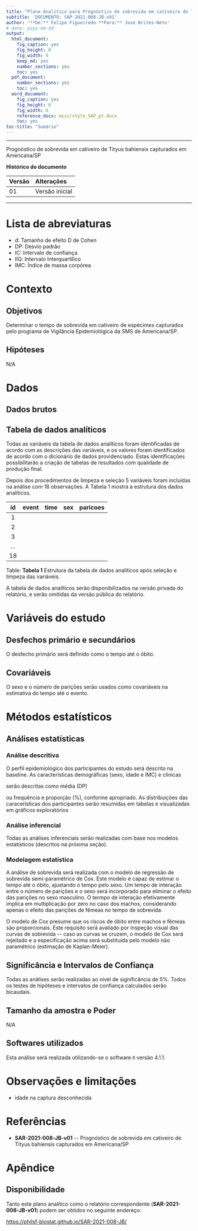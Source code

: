 ```yaml
---
title: "Plano Analítico para Prognóstico de sobrevida em cativeiro de Tityus bahiensis capturados em Americana/SP"
subtitle: 'DOCUMENTO: SAP-2021-008-JB-v01'
author: '**De:** Felipe Figueiredo **Para:** José Brites-Neto'
# date: yyyy-mm-dd
output:
  html_document:
    fig_caption: yes
    fig_height: 6
    fig_width: 6
    keep_md: yes
    number_sections: yes
    toc: yes
  pdf_document:
    number_sections: yes
    toc: yes
  word_document:
    fig_caption: yes
    fig_height: 6
    fig_width: 6
    reference_docx: misc/style_SAP_pt.docx
    toc: yes
toc-title: "Sumário"
---
```




---

Prognóstico de sobrevida em cativeiro de Tityus bahiensis capturados em Americana/SP

**Histórico do documento**


|Versão |Alterações     |
|:------|:--------------|
|01     |Versão inicial |

---

# Lista de abreviaturas

- d: Tamanho de efeito D de Cohen
- DP: Desvio padrão
- IC: Intervalo de confiança
- IIQ: Intervalo Interquartílico
- IMC: Índice de massa corpórea

# Contexto

## Objetivos

Determinar o tempo de sobrevida em cativeiro de espécimes capturados pelo programa de Vigilância Epidemiológica da SMS de Americana/SP.

## Hipóteses

N/A

# Dados



## Dados brutos

## Tabela de dados analíticos

Todas as variáveis da tabela de dados analíticos foram identificadas de acordo com as descrições das variáveis, e os valores foram identificados de acordo com o dicionário de dados providenciado.
Estas identificações possibilitarão a criação de tabelas de resultados com qualidade de produção final.

Depois dos procedimentos de limpeza e seleção 5 variáveis foram incluídas na análise com 18 observações.
A Tabela 1 mostra a estrutura dos dados analíticos.


| id  | event | time | sex | paricoes |
|:---:|:-----:|:----:|:---:|:--------:|
|  1  |       |      |     |          |
|  2  |       |      |     |          |
|  3  |       |      |     |          |
| ... |       |      |     |          |
| 18  |       |      |     |          |

Table: **Tabela 1** Estrutura da tabela de dados analíticos após seleção e limpeza das variáveis.

A tabela de dados analíticos serão disponibilizados na versão privada do relatório, e serão omitidas da versão pública do relatório.

# Variáveis do estudo

## Desfechos primário e secundários

O desfecho primário será definido como o tempo até o óbito.

## Covariáveis

O sexo e o número de parições serão usados como covariáveis na estimativa do tempo até o evento.

# Métodos estatísticos

## Análises estatísticas

### Análise descritiva

O perfil epidemiológico dos participantes do estudo será descrito na baseline.
As características demográficas
(sexo, idade e IMC)
e clínicas
<!-- ( [vars] ) -->
serão descritas como
média (DP)
<!-- mediana (IIQ) -->
ou frequência e proporção (%), conforme apropriado.
As distribuições das caracerísticas dos participantes serão resumidas em tabelas e visualizadas em gráficos exploratórios

### Análise inferencial

Todas as análises inferenciais serão realizadas com base nos modelos estatísticos (descritos na próxima seção).

### Modelagem estatística

A análise de sobrevida será realizada com o modelo de regressão de sobrevida semi-paramétrico de Cox.
Este modelo é capaz de estimar o tempo até o óbito, ajustando o tempo pelo sexo.
Um tempo de interação entre o número de parições e o sexo será incorporado para eliminar o efeito das parições no sexo masculino.
O termpo de interação efetivamente implica em multiplicação por zero no caso dos machos, considerando apenas o efeito das parições de fêmeas no tempo de sobrevida.

O modelo de Cox presume que os riscos de óbito entre machos e fêmeas são proporcionais.
Este requisito será avaliado por inspeção visual das curvas de sobrevida -- caso as curvas se cruzem, o modelo de Cox será rejeitado e a especificação acima será substituída pelo modelo não paramétrico (estimação de Kaplan-Meier).

## Significância e Intervalos de Confiança

Todas as análises serão realizadas ao nível de significância de 5%.
Todos os testes de hipóteses e intervalos de confiança calculados serão
bicaudais.

## Tamanho da amostra e Poder

N/A

## Softwares utilizados

Esta análise será realizada utilizando-se o software `R` versão 4.1.1.

# Observações e limitações

- idade na captura desconhecida

# Referências

- **SAR-2021-008-JB-v01** -- Prognóstico de sobrevida em cativeiro de Tityus bahiensis capturados em Americana/SP

# Apêndice

## Disponibilidade

Tanto este plano analítico como o relatório correspondente (**SAR-2021-008-JB-v01**) podem ser obtidos no seguinte endereço:

<https://philsf-biostat.github.io/SAR-2021-008-JB/>
